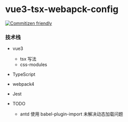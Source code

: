 # vue3-tsx-webapck-config

[![Commitizen friendly](https://img.shields.io/badge/commitizen-friendly-brightgreen.svg)](http://commitizen.github.io/cz-cli/)

### 技术栈

- vue3
  - tsx 写法
  - css-modules
- TypeScript
- webpack4
- Jest

- TODO
  - antd 使用 babel-plugin-import 未解决动态加载问题
